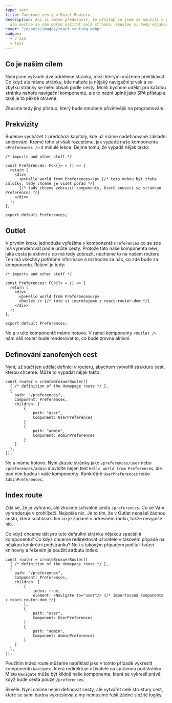 ```yaml
---
type: text
title: Zanořené cesty v React Routeru
description: Asi si umíme představit, že přístup co jsme se naučili v předchozí kapitole je super jednoduchý,
  ale nechce se nám pořád načítat celá stránka. Zkusíme si tedy nějakou práci se zanořenými cestami.
cover: "/assets/images/react-routing.webp"
badges:
  - 7 min
  - text
---
```


## Co je našim cílem

Nyní jsme vytvořili dvě oddělené stránky, mezi kterými můžeme překlikávat. Co když ale máme stránku, kde nahoře
je nějaký navigační prvek a ve zbytku stránky se mění obsah podle cesty. Mohli bychom udělat pro každou stránku
nahoře navigační komponentu, ale to nezní úplně jako SPA přístup a také je to pěkně otravné.

Zkusme tedy jiný přístup, který bude mnohem přívětivější na programování.

## Prekvizity

Budeme vycházet z předchozí kapitoly, kde už máme nadefinované základní směrování. Kromě toho si však rozepišme,
jak vypadá naše komponenta `<Preferences />` z minulé lekce. Dejme tomu, že vypadá nějak takto:

```tsx
/* imports and other stuff */

const Preferences: FC<{}> = () => {
  return (
    <div>
      <p>Hello world from Preferences</p> {/* toto mohou být třeba záložky, tedy chceme je vidět pořád */}
      {/* tady chceme zobrazit komponenty, které souvisí se stránkou Preferences */}
    </div>
  );
};

export default Preferences;
```

## Outlet

V prvním kroku jednoduše vyřešíme v komponentě `Preferences` co se zde má vyrenderovat podle určité cesty. Protože
tato naše komponenta neví, jaká cesta je aktivní a co má tedy zobrazit, necháme to na našem routeru. Ten má všechny
potřebné informace a rozhodne za nás, co zde bude za komponentu. Řešení je tedy:

```tsx
/* imports and other stuff */

const Preferences: FC<{}> = () => {
  return (
    <div>
      <p>Hello world from Preferences</p>
      <Outlet /> {/* toto si improtujeme z react-router-dom */}
    </div>
  );
};

export default Preferences;
```

No a v této komponentě máme hotovo. V rámci komponenty `<Outlet />` nám náš router bude renderovat to, co bude zrovna
aktivní.

## Definování zanořených cest

Nyní, už stačí jen udělat definici v routeru, abychom vytvořili strukturu cest, kterou chceme. Může to vypadat nějak
takto:

```tsx
const router = createBroswerRouter([
  { /* definition of the Homepage route */ },
  {
    path: "/preferences",
    Component: Preferences,
    children: [
        {
            path: "user",
            Component: UserPreferences
        }
        {
            path: "admin",
            Component: AdminPreferences
        }
    ]
  },
]);
```

No a máme hotovo. Nyní zkuste stránky jako `/preferences/user` nebo `/preferences/admin` a uvidíte nejen text
`Hello world from Preferences`, ale pod ním budou i vaše komponenty. Konkrétně `UserPreferences` nebo
`AdminPreferences`.

## Index route

Zdá se, že je vyhráno, ale zkusme schválně cestu `/preferences`. Co se Vám vyrenderuje v prohlížeči. Nejspíše nic.
Je to tím, že v Outlet nenašel žádnou cestu, která souhlasí s tím co je zadané v adresném řádku, takže nevypíše nic.

Co když chceme dát pro tuto defaultní stránku nějakou speciální komponentu? Co když chceme redirektovat uživatele
v takovém případě na nějakou konkrétní podstránku? No i s takovým případem počítali tvůrci knihovny a řešením je
použití atributu index:

```tsx
const router = createBroswerRouter([
  { /* definition of the Homepage route */ },
  {
    path: "/preferences",
    Component: Preferences,
    children: [
        {
            index: true,
            element: <Navigate to="user"/> {/* importovaná komponenta z react-router-dom */}
        },
        {
            path: "user",
            Component: UserPreferences
        }
        {
            path: "admin",
            Component: AdminPreferences
        }
    ]
  },
]);
```

Použitím index route můžeme například jako v tomto případě vykreslit komponentu `Navigate`, která redirektuje
uživatele na správnou podstránku. Místo `Navigate` může být klidně naše komponenta, která se vykreslí právě, když
bude cesta pouze `/preferences`.

Skvělé. Nyní umíme nejen definovat cesty, ale vytvářet celé struktury cest, které se sami budou vykreslovat a my
nemusíme řešit žádné složité logiky.
